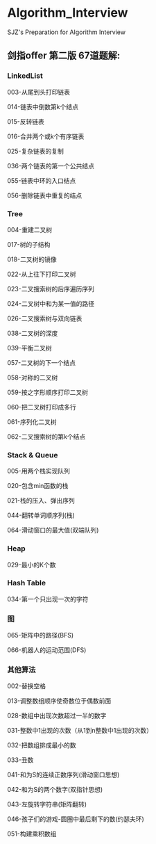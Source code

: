 # Algorithm_Interview
SJZ's Preparation for Algorithm Interview

## 剑指offer 第二版 67道题解:
### LinkedList
003-从尾到头打印链表

014-链表中倒数第k个结点

015-反转链表

016-合并两个或k个有序链表

025-复杂链表的复制

036-两个链表的第一个公共结点

055-链表中环的入口结点

056-删除链表中重复的结点
### Tree
004-重建二叉树

017-树的子结构

018-二叉树的镜像

022-从上往下打印二叉树

023-二叉搜索树的后序遍历序列

024-二叉树中和为某一值的路径

026-二叉搜索树与双向链表

038-二叉树的深度

039-平衡二叉树

057-二叉树的下一个结点

058-对称的二叉树

059-按之字形顺序打印二叉树

060-把二叉树打印成多行

061-序列化二叉树

062-二叉搜索树的第k个结点

### Stack & Queue

005-用两个栈实现队列

020-包含min函数的栈

021-栈的压入、弹出序列

044-翻转单词顺序列(栈)

064-滑动窗口的最大值(双端队列)

### Heap

029-最小的K个数

### Hash Table

034-第一个只出现一次的字符

### 图

065-矩阵中的路径(BFS)

066-机器人的运动范围(DFS)

### 其他算法

002-替换空格

013-调整数组顺序使奇数位于偶数前面

028-数组中出现次数超过一半的数字

031-整数中1出现的次数（从1到n整数中1出现的次数）

032-把数组排成最小的数

033-丑数

041-和为S的连续正数序列(滑动窗口思想)

042-和为S的两个数字(双指针思想)

043-左旋转字符串(矩阵翻转)

046-孩子们的游戏-圆圈中最后剩下的数(约瑟夫环)

051-构建乘积数组

